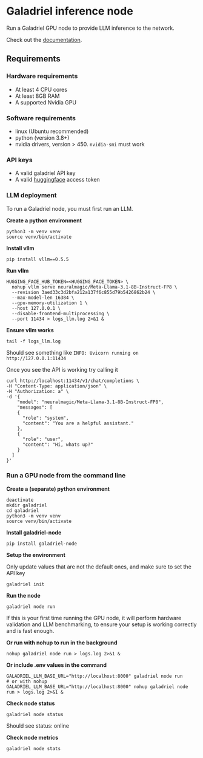 # Galadriel inference node

Run a Galadriel GPU node to provide LLM inference to the network.

Check out the [documentation](https://galadriel.mintlify.app/).


## Requirements

### Hardware requirements

- At least 4 CPU cores
- At least 8GB RAM
- A supported Nvidia GPU

### Software requirements
- linux (Ubuntu recommended)
- python (version 3.8+)
- nvidia drivers, version > 450. `nvidia-smi` must work

### API keys
- A valid galadriel API key
- A valid [huggingface](https://huggingface.co/) access token


### LLM deployment

To run a Galadriel node, you must first run an LLM.

**Create a python environment**
```shell
python3 -m venv venv
source venv/bin/activate
```

**Install vllm**
```shell
pip install vllm==0.5.5
```

**Run vllm**
```shell
HUGGING_FACE_HUB_TOKEN=<HUGGING_FACE_TOKEN> \
  nohup vllm serve neuralmagic/Meta-Llama-3.1-8B-Instruct-FP8 \
  --revision 3aed33c3d2bfa212a137f6c855d79b5426862b24 \
  --max-model-len 16384 \
  --gpu-memory-utilization 1 \
  --host 127.0.0.1 \
  --disable-frontend-multiprocessing \
  --port 11434 > logs_llm.log 2>&1 &
```

**Ensure vllm works**
```shell
tail -f logs_llm.log
```
Should see something like `INFO: Uvicorn running on http://127.0.0.1:11434`

Once you see the API is working try calling it
```shell
curl http://localhost:11434/v1/chat/completions \
-H "Content-Type: application/json" \
-H "Authorization: a" \
-d '{
    "model": "neuralmagic/Meta-Llama-3.1-8B-Instruct-FP8",
    "messages": [
    {
      "role": "system",
      "content": "You are a helpful assistant."
    },
    {
      "role": "user",
      "content": "Hi, whats up?"
    }
  ]
}'
```

### Run a GPU node from the command line

**Create a (separate) python environment**
```shell
deactivate
mkdir galadriel
cd galadriel
python3 -m venv venv
source venv/bin/activate
```

**Install galadriel-node**
```shell
pip install galadriel-node
```

**Setup the environment**

Only update values that are not the default ones, and make sure to set the API key
```shell
galadriel init
```

**Run the node**
```shell
galadriel node run
```
If this is your first time running the GPU node, it will perform hardware validation and LLM benchmarking, to ensure your setup is working correctly and is fast enough.

**Or run with nohup to run in the background**
```shell
nohup galadriel node run > logs.log 2>&1 &
```

**Or include .env values in the command**
```shell
GALADRIEL_LLM_BASE_URL="http://localhost:8000" galadriel node run
# or with nohup
GALADRIEL_LLM_BASE_URL="http://localhost:8000" nohup galadriel node run > logs.log 2>&1 &
```

**Check node status**
```shell
galadriel node status
```
Should see status: online

**Check node metrics**
```shell
galadriel node stats
```
